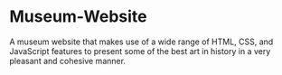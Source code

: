# Museum-Website
A museum website that makes use of a wide range of HTML, CSS, and JavaScript features to present some of the best art in history in a very pleasant and cohesive manner.
